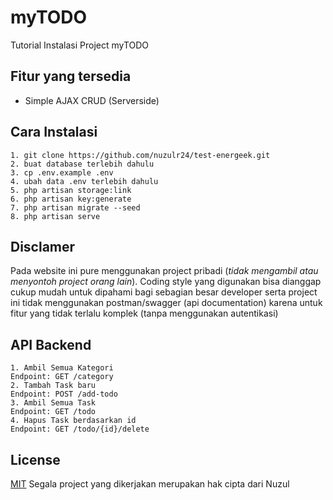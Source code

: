 
# myTODO 

Tutorial Instalasi Project myTODO


## Fitur yang tersedia

- Simple AJAX CRUD (Serverside)



## Cara Instalasi

```
1. git clone https://github.com/nuzulr24/test-energeek.git
2. buat database terlebih dahulu
3. cp .env.example .env
4. ubah data .env terlebih dahulu
5. php artisan storage:link
6. php artisan key:generate
7. php artisan migrate --seed
8. php artisan serve
```

## Disclamer
Pada website ini pure menggunakan project pribadi (_tidak mengambil atau menyontoh project orang lain_). Coding style yang digunakan bisa dianggap cukup mudah untuk dipahami bagi sebagian besar developer serta project ini tidak menggunakan postman/swagger (api documentation) karena untuk fitur yang tidak terlalu komplek (tanpa menggunakan autentikasi)

## API Backend
```
1. Ambil Semua Kategori
Endpoint: GET /category
2. Tambah Task baru
Endpoint: POST /add-todo
3. Ambil Semua Task
Endpoint: GET /todo
4. Hapus Task berdasarkan id
Endpoint: GET /todo/{id}/delete
```

## License

[MIT](https://choosealicense.com/licenses/mit/) Segala project yang dikerjakan merupakan hak cipta dari Nuzul

